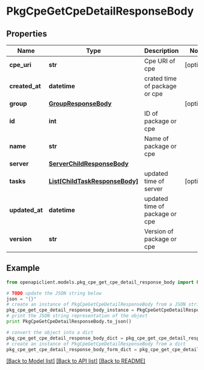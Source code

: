 # PkgCpeGetCpeDetailResponseBody


## Properties
Name | Type | Description | Notes
------------ | ------------- | ------------- | -------------
**cpe_uri** | **str** | Cpe URI of cpe | [optional] 
**created_at** | **datetime** | crated time of package or cpe | 
**group** | [**GroupResponseBody**](GroupResponseBody.md) |  | [optional] 
**id** | **int** | ID of package or cpe | 
**name** | **str** | Name of package or cpe | 
**server** | [**ServerChildResponseBody**](ServerChildResponseBody.md) |  | 
**tasks** | [**List[ChildTaskResponseBody]**](ChildTaskResponseBody.md) | updated time of server | [optional] 
**updated_at** | **datetime** | updated time of package or cpe | 
**version** | **str** | Version of package or cpe | 

## Example

```python
from openapiclient.models.pkg_cpe_get_cpe_detail_response_body import PkgCpeGetCpeDetailResponseBody

# TODO update the JSON string below
json = "{}"
# create an instance of PkgCpeGetCpeDetailResponseBody from a JSON string
pkg_cpe_get_cpe_detail_response_body_instance = PkgCpeGetCpeDetailResponseBody.from_json(json)
# print the JSON string representation of the object
print PkgCpeGetCpeDetailResponseBody.to_json()

# convert the object into a dict
pkg_cpe_get_cpe_detail_response_body_dict = pkg_cpe_get_cpe_detail_response_body_instance.to_dict()
# create an instance of PkgCpeGetCpeDetailResponseBody from a dict
pkg_cpe_get_cpe_detail_response_body_form_dict = pkg_cpe_get_cpe_detail_response_body.from_dict(pkg_cpe_get_cpe_detail_response_body_dict)
```
[[Back to Model list]](../README.md#documentation-for-models) [[Back to API list]](../README.md#documentation-for-api-endpoints) [[Back to README]](../README.md)


